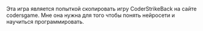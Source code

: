 Эта игра является попыткой скопировать игру CoderStrikeBack на сайте codersgame.
Мне она нужна для того чтобы понять нейросети и научиться программировать.